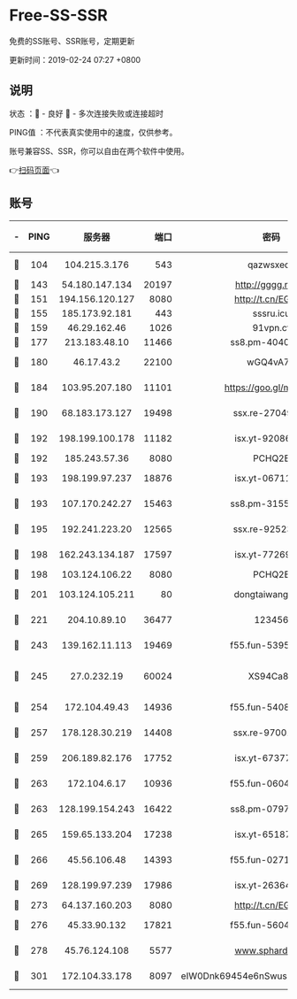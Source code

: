 # Free-SS-SSR

免费的SS账号、SSR账号，定期更新

更新时间：2019-02-24 07:27 +0800

## 说明

状态     ：🙂 - 良好 🙁 - 多次连接失败或连接超时

PING值   ：不代表真实使用中的速度，仅供参考。

账号兼容SS、SSR，你可以自由在两个软件中使用。

👉[扫码页面](https://liesauer.github.io/free-ss-ssr.github.io/)👈

## 账号

|-|PING|服务器|端口|密码|加密方式|区域|
|:----:|:----:|:-----:|-----:|:----:|:----:|:----:|
|🙂|104|104.215.3.176|543|qazwsxedc|aes-256-gcm|JP|
|🙂|143|54.180.147.134|20197|http://gggg.rocks|chacha20|KR|
|🙂|151|194.156.120.127|8080|http://t.cn/EGJIyrl|rc4-md5|RU|
|🙂|155|185.173.92.181|443|sssru.icu|rc4-md5|RU|
|🙂|159|46.29.162.46|1026|91vpn.cf|rc4-md5|RU|
|🙂|177|213.183.48.10|11466|ss8.pm-40405926|rc4-md5|RU|
|🙂|180|46.17.43.2|22100|wGQ4vA7D|aes-256-gcm|RU|
|🙂|184|103.95.207.180|11101|https://goo.gl/m1zu1p|chacha20-ietf|CN|
|🙂|190|68.183.173.127|19498|ssx.re-27049875|aes-256-cfb|US|
|🙂|192|198.199.100.178|11182|isx.yt-92086037|aes-256-cfb|US|
|🙂|192|185.243.57.36|8080|PCHQ2E|rc4-md5|US|
|🙂|193|198.199.97.237|18876|isx.yt-06711151|aes-256-cfb|US|
|🙂|193|107.170.242.27|15463|ss8.pm-31553028|aes-256-cfb|US|
|🙂|195|192.241.223.20|12565|ssx.re-92523210|aes-256-cfb|US|
|🙂|198|162.243.134.187|17597|isx.yt-77269149|aes-256-cfb|US|
|🙂|198|103.124.106.22|8080|PCHQ2E|rc4-md5|US|
|🙂|201|103.124.105.211|80|dongtaiwang.com|aes-256-cfb|US|
|🙂|221|204.10.89.10|36477|123456|aes-256-cfb|US|
|🙂|243|139.162.11.113|19469|f55.fun-53953321|aes-256-cfb|SG|
|🙂|245|27.0.232.19|60024|XS94Ca8K|xchacha20-ietf-poly1305|HK|
|🙂|254|172.104.49.43|14936|f55.fun-54084104|aes-256-cfb|SG|
|🙂|257|178.128.30.219|14408|ssx.re-97001746|aes-256-cfb|SG|
|🙂|259|206.189.82.176|17752|isx.yt-67377098|aes-256-cfb|SG|
|🙂|263|172.104.6.17|10936|f55.fun-06041209|aes-256-cfb|US|
|🙂|263|128.199.154.243|16422|ss8.pm-07972261|aes-256-cfb|SG|
|🙂|265|159.65.133.204|17238|isx.yt-65187427|aes-256-cfb|SG|
|🙂|266|45.56.106.48|14393|f55.fun-02711157|aes-256-cfb|US|
|🙂|269|128.199.97.239|17986|isx.yt-26364145|aes-256-cfb|SG|
|🙂|273|64.137.160.203|8080|http://t.cn/EGJIyrl|rc4-md5|CA|
|🙂|276|45.33.90.132|17821|f55.fun-56045403|aes-256-cfb|US|
|🙂|278|45.76.124.108|5577|www.sphard.com|aes-256-cfb|AU|
|🙂|301|172.104.33.178|8097|eIW0Dnk69454e6nSwuspv9DmS201tQ0D|aes-256-cfb|SG|
